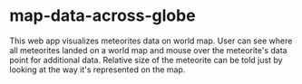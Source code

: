 # map-data-across-globe
This web app visualizes meteorites data on world map. User can see where all meteorites landed on a world map and mouse over the meteorite's data point for additional data. Relative size of the meteorite can be told just by looking at the way it's represented on the map.
